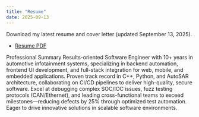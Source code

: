 ```yaml
---
title: "Resume"
date: 2025-09-13
---
```

Download my latest resume and cover letter (updated September 13, 2025).

- [Resume PDF](/resume/resume.pdf)  <!-- Upload to static/resume/resume.pdf -->

Professional Summary
Results-oriented Software Engineer with 10+ years in automotive infotainment systems, specializing in backend automation, frontend UI development, and full-stack integration for web, mobile, and embedded applications. Proven track record in C++, Python, and AutoSAR architecture, collaborating on CI/CD pipelines to deliver high-quality, secure software. Excel at debugging complex SOC/IOC issues, fuzz testing protocols (CAN/Ethernet), and leading cross-functional teams to exceed milestones—reducing defects by 25% through optimized test automation. Eager to drive innovative solutions in scalable software environments.
